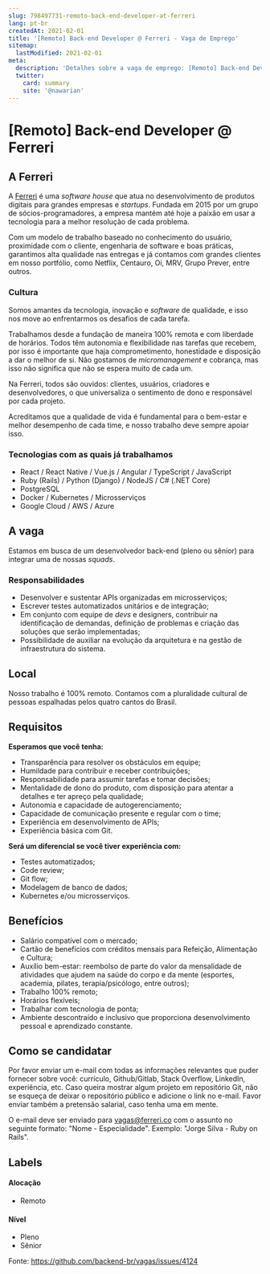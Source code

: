 ```yaml
---
slug: 798497731-remoto-back-end-developer-at-ferreri
lang: pt-br
createdAt: 2021-02-01
title: '[Remoto] Back-end Developer @ Ferreri - Vaga de Emprego'
sitemap:
  lastModified: 2021-02-01
meta:
  description: 'Detalhes sobre a vaga de emprego: [Remoto] Back-end Developer @ Ferreri'
  twitter:
    card: summary
    site: '@nawarian'
---
```


# [Remoto] Back-end Developer @ Ferreri

## A Ferreri

A [Ferreri](http://ferreri.co) é uma *software house* que atua no desenvolvimento de produtos digitais para grandes empresas e *startups*. Fundada em 2015 por um grupo de sócios-programadores, a empresa mantém até hoje a paixão em usar a tecnologia para a melhor resolução de cada problema.

Com um modelo de trabalho baseado no conhecimento do usuário, proximidade com o cliente, engenharia de software e boas práticas, garantimos alta qualidade nas entregas e já contamos com grandes clientes em nosso portfólio, como Netflix, Centauro, Oi, MRV, Grupo Prever, entre outros.

### Cultura

Somos amantes da tecnologia, inovação e *software* de qualidade, e isso nos move ao enfrentarmos os desafios de cada tarefa.

Trabalhamos desde a fundação de maneira 100% remota e com liberdade de horários. Todos têm autonomia e flexibilidade nas tarefas que recebem, por isso é importante que haja comprometimento, honestidade e disposição a dar o melhor de si. Não gostamos de *micromanagement* e cobrança, mas isso não significa que não se espera muito de cada um.

Na Ferreri, todos são ouvidos: clientes, usuários, criadores e desenvolvedores, o que universaliza o sentimento de dono e responsável por cada projeto. 

Acreditamos que a qualidade de vida é fundamental para o bem-estar e melhor desempenho de cada time, e nosso trabalho deve sempre apoiar isso.

### Tecnologias com as quais já trabalhamos

- React / React Native / Vue.js / Angular / TypeScript / JavaScript
- Ruby (Rails) / Python (Django) / NodeJS / C# (.NET Core)
- PostgreSQL
- Docker / Kubernetes / Microsserviços
- Google Cloud / AWS / Azure

## A vaga

Estamos em busca de um desenvolvedor back-end (pleno ou sênior) para integrar uma de nossas *squads*.

### Responsabilidades

- Desenvolver e sustentar APIs organizadas em microsserviços;
- Escrever testes automatizados unitários e de integração;
- Em conjunto com equipe de *devs* e designers, contribuir na identificação de demandas, definição de problemas e criação das soluções que serão implementadas;
- Possibilidade de auxiliar na evolução da arquitetura e na gestão de infraestrutura do sistema.

## Local

Nosso trabalho é 100% remoto. Contamos com a pluralidade cultural de pessoas espalhadas pelos quatro cantos do Brasil.

## Requisitos

**Esperamos que você tenha:**
- Transparência para resolver os obstáculos em equipe;
- Humildade para contribuir e receber contribuições;
- Responsabilidade para assumir tarefas e tomar decisões;
- Mentalidade de dono do produto, com disposição para atentar a detalhes e ter apreço pela qualidade;
- Autonomia e capacidade de autogerenciamento;
- Capacidade de comunicação presente e regular com o time;
- Experiência em desenvolvimento de APIs;
- Experiência básica com Git.

**Será um diferencial se você tiver experiência com:**
- Testes automatizados;
- Code review;
- Git flow;
- Modelagem de banco de dados;
- Kubernetes e/ou microsserviços.

## Benefícios

- Salário compatível com o mercado;
- Cartão de benefícios com créditos mensais para Refeição, Alimentação e Cultura;
- Auxílio bem-estar: reembolso de parte do valor da mensalidade de atividades que ajudem na saúde do corpo e da mente (esportes, academia, pilates, terapia/psicólogo, entre outros);
- Trabalho 100% remoto;
- Horários flexíveis;
- Trabalhar com tecnologia de ponta;
- Ambiente descontraído e inclusivo que proporciona desenvolvimento pessoal e aprendizado constante.

## Como se candidatar

Por favor enviar um e-mail com todas as informações relevantes que puder fornecer sobre você: currículo, Github/Gitlab, Stack Overflow, LinkedIn, experiência, etc. Caso queira mostrar algum projeto em repositório Git, não se esqueça de deixar o repositório público e adicione o link no e-mail. Favor enviar também a pretensão salarial, caso tenha uma em mente.

O e-mail deve ser enviado para [vagas@ferreri.co](mailto:vagas@ferreri.co) com o assunto no seguinte formato: "Nome - Especialidade". Exemplo: "Jorge Silva - Ruby on Rails".

## Labels
<!-- retire os labels que não fazem sentido à vaga -->

#### Alocação
- Remoto

#### Nível
- Pleno
- Sênior

Fonte: https://github.com/backend-br/vagas/issues/4124